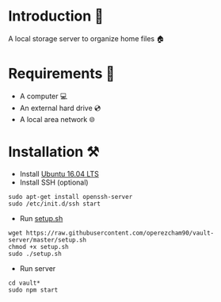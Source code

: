 # Introduction 📖
A local storage server to organize home files 🏠

# Requirements 📃
* A computer 💻
* An external hard drive 💿
* A local area network 🌐

# Installation ⚒
* Install [Ubuntu 16.04 LTS](https://releases.ubuntu.com/16.04/)
* Install SSH (optional)
```
sudo apt-get install openssh-server
sudo /etc/init.d/ssh start
```
* Run [setup.sh](https://github.com/operezcham90/vault-server/blob/master/setup.sh)
```
wget https://raw.githubusercontent.com/operezcham90/vault-server/master/setup.sh
chmod +x setup.sh
sudo ./setup.sh
```
* Run server
```
cd vault*
sudo npm start
```